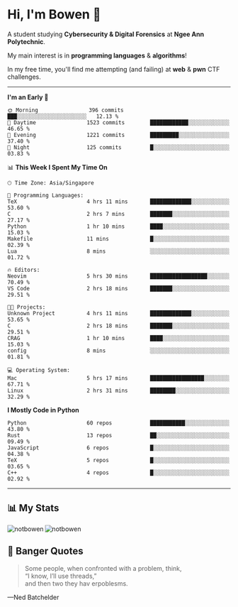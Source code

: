 # Hi, I'm Bowen 👋

A student studying **Cybersecurity & Digital Forensics** at **Ngee Ann Polytechnic**.

My main interest is in **programming languages** & **algorithms**!

In my free time, you'll find me attempting (and failing) at **web** & **pwn** CTF challenges.

---

<!--START_SECTION:waka-->
**I'm an Early 🐤** 

```text
🌞 Morning                396 commits         ███░░░░░░░░░░░░░░░░░░░░░░   12.13 % 
🌆 Daytime                1523 commits        ████████████░░░░░░░░░░░░░   46.65 % 
🌃 Evening                1221 commits        █████████░░░░░░░░░░░░░░░░   37.40 % 
🌙 Night                  125 commits         █░░░░░░░░░░░░░░░░░░░░░░░░   03.83 % 
```


📊 **This Week I Spent My Time On** 

```text
🕑︎ Time Zone: Asia/Singapore

💬 Programming Languages: 
TeX                      4 hrs 11 mins       █████████████░░░░░░░░░░░░   53.60 % 
C                        2 hrs 7 mins        ███████░░░░░░░░░░░░░░░░░░   27.17 % 
Python                   1 hr 10 mins        ████░░░░░░░░░░░░░░░░░░░░░   15.03 % 
Makefile                 11 mins             █░░░░░░░░░░░░░░░░░░░░░░░░   02.39 % 
Lua                      8 mins              ░░░░░░░░░░░░░░░░░░░░░░░░░   01.72 % 

🔥 Editors: 
Neovim                   5 hrs 30 mins       ██████████████████░░░░░░░   70.49 % 
VS Code                  2 hrs 18 mins       ███████░░░░░░░░░░░░░░░░░░   29.51 % 

🐱‍💻 Projects: 
Unknown Project          4 hrs 11 mins       █████████████░░░░░░░░░░░░   53.65 % 
C                        2 hrs 18 mins       ███████░░░░░░░░░░░░░░░░░░   29.51 % 
CRAG                     1 hr 10 mins        ████░░░░░░░░░░░░░░░░░░░░░   15.03 % 
config                   8 mins              ░░░░░░░░░░░░░░░░░░░░░░░░░   01.81 % 

💻 Operating System: 
Mac                      5 hrs 17 mins       █████████████████░░░░░░░░   67.71 % 
Linux                    2 hrs 31 mins       ████████░░░░░░░░░░░░░░░░░   32.29 % 
```

**I Mostly Code in Python** 

```text
Python                   60 repos            ███████████░░░░░░░░░░░░░░   43.80 % 
Rust                     13 repos            ██░░░░░░░░░░░░░░░░░░░░░░░   09.49 % 
JavaScript               6 repos             █░░░░░░░░░░░░░░░░░░░░░░░░   04.38 % 
TeX                      5 repos             █░░░░░░░░░░░░░░░░░░░░░░░░   03.65 % 
C++                      4 repos             █░░░░░░░░░░░░░░░░░░░░░░░░   02.92 % 
```




<!--END_SECTION:waka-->

---

## 📊 My Stats

<p>
  <img align="left" src="https://github-readme-stats.vercel.app/api/top-langs?username=notbowen&show_icons=true&locale=en&layout=compact&theme=gruvbox" alt="notbowen" />
  <img align="center" src="https://github-readme-stats.vercel.app/api?username=notbowen&show_icons=true&locale=en&theme=gruvbox&include_all_commits=true" alt="notbowen" />
</p>

## 💬 Banger Quotes

> Some people, when confronted with a problem, think,  
“I know, I’ll use threads,”  
and then two they hav erpoblesms.
 
—Ned Batchelder
